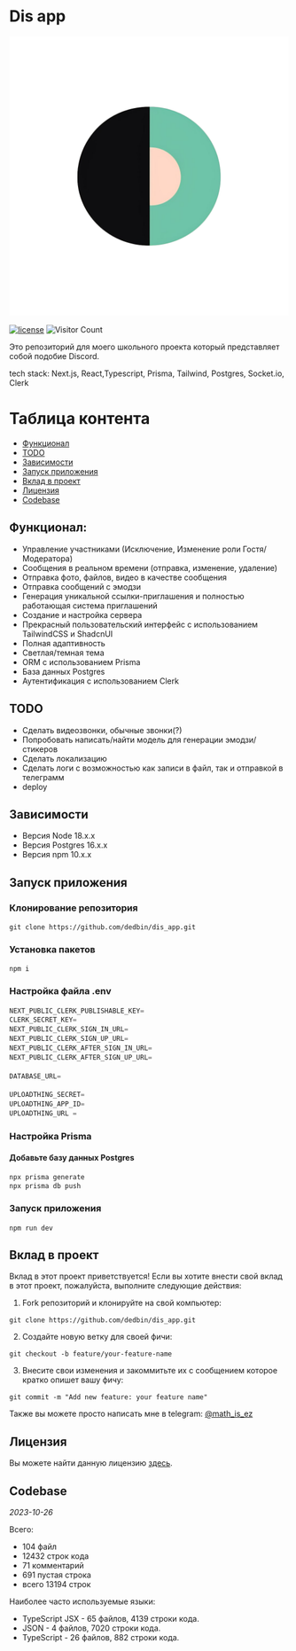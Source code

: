 # Dis app

![logo.png](app/logo.png)

[![license](https://img.shields.io/badge/license-mit-brightgreen.svg)](https://github.com/dedbin/dis_app/blob/master/LICENSE)
![Visitor Count](https://profile-counter.glitch.me/dedbin/count.svg)



Это репозиторий для моего школьного проекта который представляет собой подобие Discord. 

tech stack: Next.js, React,Typescript, Prisma, Tailwind, Postgres, Socket.io, Clerk

# Таблица контента

- [Функционал](#functionality)
- [TODO](#TODO)
- [Зависимости](#dependencies)
- [Запуск приложения](#running-the-app)
- [Вклад в проект](#contributing)
- [Лицензия](#license)
- [Codebase](#codebase)

## Функционал:
<a id="functionality"></a>
- Управление участниками (Исключение, Изменение роли Гостя/Модератора)
- Сообщения в реальном времени (отправка, изменение, удаление)
- Отправка фото, файлов, видео в качестве сообщения
- Отправка сообщений с эмодзи 
- Генерация уникальной ссылки-приглашения и полностью работающая система приглашений
- Создание и настройка сервера
- Прекрасный пользовательский интерфейс с использованием TailwindCSS и ShadcnUI
- Полная адаптивность
- Светлая/темная тема
- ORM с использованием Prisma
- База данных Postgres
- Аутентификация с использованием Clerk

## TODO
<a id="TODO"></a>
- Сделать видеозвонки, обычные звонки(?)
- Попробовать написать/найти модель для генерации эмодзи/стикеров
- Сделать локализацию 
- Сделать логи с возможностью как записи в файл, так и отправкой в телеграмм
- deploy

## Зависимости
<a id="dependencies"></a>
* Версия Node 18.x.x
* Версия Postgres 16.x.x
* Версия npm 10.x.x

## Запуск приложения
<a id="running-the-app"></a>

### Клонирование репозитория

``` shell
git clone https://github.com/dedbin/dis_app.git
```
### Установка пакетов

``` shell
npm i
```
### Настройка файла .env


``` js
NEXT_PUBLIC_CLERK_PUBLISHABLE_KEY=
CLERK_SECRET_KEY=
NEXT_PUBLIC_CLERK_SIGN_IN_URL=
NEXT_PUBLIC_CLERK_SIGN_UP_URL=
NEXT_PUBLIC_CLERK_AFTER_SIGN_IN_URL=
NEXT_PUBLIC_CLERK_AFTER_SIGN_UP_URL=

DATABASE_URL=

UPLOADTHING_SECRET=
UPLOADTHING_APP_ID=
UPLOADTHING_URL = 
```
### Настройка Prisma

#### Добавьте базу данных Postgres

``` shell
npx prisma generate
npx prisma db push
```

### Запуск приложения

``` shell
npm run dev
```

## Вклад в проект
<a id="contributing"></a>
Вклад в этот проект приветствуется! Если вы хотите внести свой вклад в этот проект, пожалуйста, выполните следующие действия:

1. Fork репозиторий и клонируйте на свой компьютер:

``` shell
git clone https://github.com/dedbin/dis_app.git
```


2. Создайте новую ветку для своей фичи:

``` shell
git checkout -b feature/your-feature-name
```


3. Внесите свои изменения и закоммитьте их с сообщением которое кратко опишет вашу фичу:

``` shell
git commit -m "Add new feature: your feature name"
```

Также вы можете просто написать мне в telegram: [@math_is_ez](https://t.me/math_is_ez)


## Лицензия
<a id="license"></a>
Вы можете найти данную лицензию [здесь](https://github.com/dedbin/dis_app/blob/master/LICENSE).


## Codebase
<a id="codebase"></a>

*2023-10-26*

  Всего: 
  - 104  файл
  - 12432 строк кода
  - 71 комментарий
  - 691 пустая строка
  - всего 13194 строк 

Наиболее часто используемые языки: 
- TypeScript JSX - 65 файлов, 4139 строки кода.
- JSON - 4 файлов,  7020 строки кода.
- TypeScript - 26 файлов, 882 строки кода.
